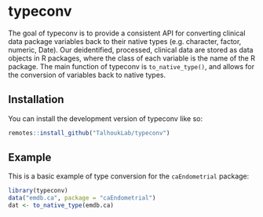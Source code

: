 
<!-- README.md is generated from README.Rmd. Please edit that file -->

# typeconv

<!-- badges: start -->
<!-- badges: end -->

The goal of typeconv is to provide a consistent API for converting
clinical data package variables back to their native types
(e.g. character, factor, numeric, Date). Our deidentified, processed,
clinical data are stored as data objects in R packages, where the class
of each variable is the name of the R package. The main function of
typeconv is `to_native_type()`, and allows for the conversion of
variables back to native types.

## Installation

You can install the development version of typeconv like so:

``` r
remotes::install_github("TalhoukLab/typeconv")
```

## Example

This is a basic example of type conversion for the `caEndometrial`
package:

``` r
library(typeconv)
data("emdb.ca", package = "caEndometrial")
dat <- to_native_type(emdb.ca)
```
